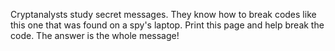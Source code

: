 Cryptanalysts study secret messages. They know how to break codes like this one that was found on a spy's laptop. Print this page and help break the code.
The answer is the whole message!